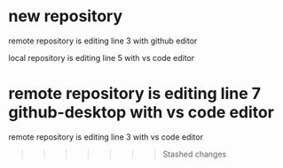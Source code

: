 # new repository
 
remote repository is editing line 3 with github editor

local repository is editing line 5 with vs code editor

remote repository is editing line 7 github-desktop with vs code editor
=======
remote repository is editing line 3 with vs code editor
>>>>>>> Stashed changes
